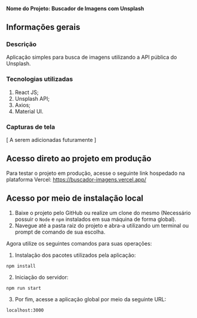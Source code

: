 #### Nome do Projeto: Buscador de Imagens com Unsplash

## Informações gerais

### Descrição

Aplicação simples para busca de imagens utilizando a API pública do Unsplash.

### Tecnologias utilizadas

1. React JS;
2. Unsplash API;
3. Axios;
4. Material UI.

### Capturas de tela

[ A serem adicionadas futuramente ]

## Acesso direto ao projeto em produção

Para testar o projeto em produção, acesse o seguinte link hospedado na plataforma Vercel:
https://buscador-imagens.vercel.app/

## Acesso por meio de instalação local

1. Baixe o projeto pelo GitHub ou realize um clone do mesmo (Necessário possuir o `Node` e `npm` instalados em sua máquina de forma global).
2. Navegue até a pasta raiz do projeto e abra-a utilizando um terminal ou prompt de comando de sua escolha.

Agora utilize os seguintes comandos para suas operações:

1. Instalação dos pacotes utilizados pela aplicação:

`npm install`

2. Iniciação do servidor:

`npm run start`

3. Por fim, acesse a aplicação global por meio da seguinte URL:

`localhost:3000`
